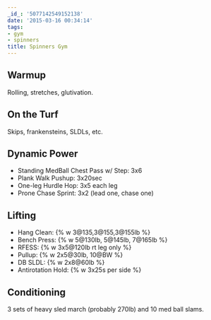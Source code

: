 ```yaml
---
_id_: '5077142549152138'
date: '2015-03-16 00:34:14'
tags:
- gym
- spinners
title: Spinners Gym
---
```


## Warmup

Rolling, stretches, glutivation.

## On the Turf

Skips, frankensteins, SLDLs, etc.

## Dynamic Power

- Standing MedBall Chest Pass w/ Step: 3x6
- Plank Walk Pushup: 3x20sec
- One-leg Hurdle Hop: 3x5 each leg
- Prone Chase Sprint: 3x2 (lead one, chase one)

## Lifting

- Hang Clean: {% w 3@135,3@155,3@155lb %}
- Bench Press: {% w 5@130lb, 5@145lb, 7@165lb %}
- RFESS: {% w 3x5@120lb rt leg only %}
- Pullup: {% w 2x5@30lb, 10@BW %}
- DB SLDL: {% w 2x8@60lb %}
- Antirotation Hold: {% w 3x25s per side %}

## Conditioning

3 sets of heavy sled march (probably 270lb) and 10 med ball slams.
